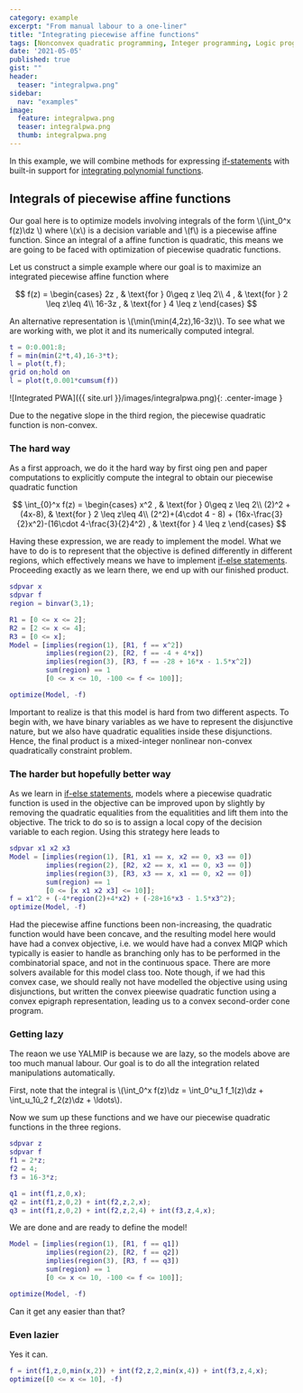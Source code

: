 ```yaml
---
category: example
excerpt: "From manual labour to a one-liner"
title: "Integrating piecewise affine functions"
tags: [Nonconvex quadratic programming, Integer programming, Logic programming]
date: '2021-05-05'
published: true
gist: ""
header:
  teaser: "integralpwa.png"
sidebar:
  nav: "examples"
image:
  feature: integralpwa.png
  teaser: integralpwa.png
  thumb: integralpwa.png
---
```



In this example, we will combine methods for expressing [if-statements](/modellingif) with built-in support for [integrating polynomial functions](/command/int).

## Integrals of piecewise affine functions

Our goal here is to optimize models involving integrals of the form \\(\int_0^x f(z)\dz \\) where \\(x\\) is a decision variable and \\(f\\) is a piecewise affine function. Since an integral of a affine function is quadratic, this means we are going to be faced with optimization of piecewise quadratic functions.

Let us construct a simple example where our goal is to maximize an integrated piecewise affine function where

$$
f(z) = \begin{cases} 2z , & \text{for } 0\geq z \leq 2\\
                     4  , & \text{for } 2 \leq z\leq 4\\
                     16-3z , & \text{for } 4 \leq z 
                     \end{cases}
$$

An alternative representation is \\(\min(\min(4,2z),16-3z)\\). To see what we are working with, we plot it and its numerically computed integral.

````matlab
t = 0:0.001:8;
f = min(min(2*t,4),16-3*t);
l = plot(t,f);
grid on;hold on
l = plot(t,0.001*cumsum(f))
````

![Integrated PWA]({{ site.url }}/images/integralpwa.png){: .center-image }

Due to the negative slope in the third region, the piecewise quadratic function is non-convex.

### The hard way

As a first approach, we do it the hard way by first oing pen and paper computations to explicitly compute the integral to obtain our piecewise quadratic function

$$
\int_{0}^x f(z) = \begin{cases} x^2 , & \text{for } 0\geq z \leq 2\\
                     (2)^2 + (4x-8), & \text{for } 2 \leq z\leq 4\\
                     (2^2)+(4\cdot 4 - 8) + (16x-\frac{3}{2}x^2)-(16\cdot 4-\frac{3}{2}4^2) , & \text{for } 4 \leq z 
                     \end{cases}
$$

Having these expression, we are ready to implement the model. What we have to do is to represent that the objective is defined differently in different regions, which effectively means we have to implement [if-else statements](/modellingif). Proceeding exactly as we learn there, we end up with our finished product.

````matlab
sdpvar x
sdpvar f
region = binvar(3,1);

R1 = [0 <= x <= 2];
R2 = [2 <= x <= 4];
R3 = [0 <= x];
Model = [implies(region(1), [R1, f == x^2])
         implies(region(2), [R2, f == -4 + 4*x])
         implies(region(3), [R3, f == -28 + 16*x - 1.5*x^2])
         sum(region) == 1
         [0 <= x <= 10, -100 <= f <= 100]];

optimize(Model, -f)
````

Important to realize is that this model is hard from two different aspects. To begin with, we have binary variables as we have to represent the disjunctive nature, but we also have quadratic equalities inside these disjunctions. Hence, the final product is a mixed-integer nonlinear non-convex quadratically constraint problem.

### The harder but hopefully better way

As we learn in [if-else statements](/modellingif), models where a piecewise quadratic function is used in the objective can be improved upon by slightly by removing the quadratic equalities from the equalitities and lift them into the objective. The trick to do so is to assign a local copy of the decision variable to each region. Using this strategy here leads to

````matlab
sdpvar x1 x2 x3
Model = [implies(region(1), [R1, x1 == x, x2 == 0, x3 == 0])
         implies(region(2), [R2, x2 == x, x1 == 0, x3 == 0])
         implies(region(3), [R3, x3 == x, x1 == 0, x2 == 0])
         sum(region) == 1
         [0 <= [x x1 x2 x3] <= 10]];
f = x1^2 + (-4*region(2)+4*x2) + (-28+16*x3 - 1.5*x3^2);
optimize(Model, -f)
````

Had the piecewise affine functions been non-increasing, the quadratic function would have been concave, and the resulting model here would have had a convex objective, i.e. we would have had a convex MIQP which typically is easier to handle as branching only has to be performed in the combinatorial space, and not in the continuous space. There are more solvers available for this model class too. Note though, if we had this convex case, we should really not have modelled the objective using using disjunctions, but written the convex pieewise quadratic function using a convex epigraph representation, leading us to a convex second-order cone program.

### Getting lazy

The reaon we use YALMIP is because we are lazy, so the models above are too much manual labour. Our goal is to do all the integration related manipulations automatically.

First, note that the integral is \\(\int_0^x f(z)\dz  = \int_0^u_1 f_1(z)\dz + \int_u_1û_2 f_2(z)\dz + \ldots\\). 

Now we sum up these functions and we have our piecewise quadratic functions in the three regions. 

````matlab
sdpvar z
sdpvar f
f1 = 2*z; 
f2 = 4;   
f3 = 16-3*z;

q1 = int(f1,z,0,x);
q2 = int(f1,z,0,2) + int(f2,z,2,x);
q3 = int(f1,z,0,2) + int(f2,z,2,4) + int(f3,z,4,x);
````

We are done and are ready to define the model!

````matlab
Model = [implies(region(1), [R1, f == q1])
         implies(region(2), [R2, f == q2])
         implies(region(3), [R3, f == q3])
         sum(region) == 1
         [0 <= x <= 10, -100 <= f <= 100]];

optimize(Model, -f)
````

Can it get any easier than that?

### Even lazier

Yes it can.

````matlab
f = int(f1,z,0,min(x,2)) + int(f2,z,2,min(x,4)) + int(f3,z,4,x);
optimize([0 <= x <= 10], -f)
````

